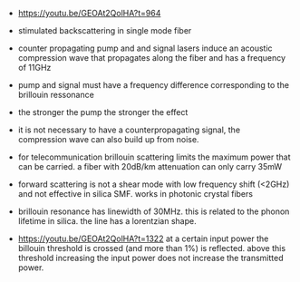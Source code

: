 
- https://youtu.be/GEOAt2QolHA?t=964

- stimulated backscattering in single mode fiber

- counter propagating pump and and signal lasers induce an acoustic
  compression wave that propagates along the fiber and has a frequency
  of 11GHz
  
- pump and signal must have a frequency difference corresponding to
  the brillouin ressonance

- the stronger the pump the stronger the effect

- it is not necessary to have a counterpropagating signal, the
  compression wave can also build up from noise.

- for telecommunication brillouin scattering limits the maximum power
  that can be carried. a fiber with 20dB/km attenuation can only carry
  35mW



- forward scattering is not a shear mode with low frequency shift
  (<2GHz) and not effective in silica SMF. works in photonic crystal
  fibers



- brillouin resonance has linewidth of 30MHz. this is related to the
  phonon lifetime in silica. the line has a lorentzian shape.


- https://youtu.be/GEOAt2QolHA?t=1322 at a certain input power the
  billouin threshold is crossed (and more than 1%) is reflected. above
  this threshold increasing the input power does not increase the
  transmitted power.